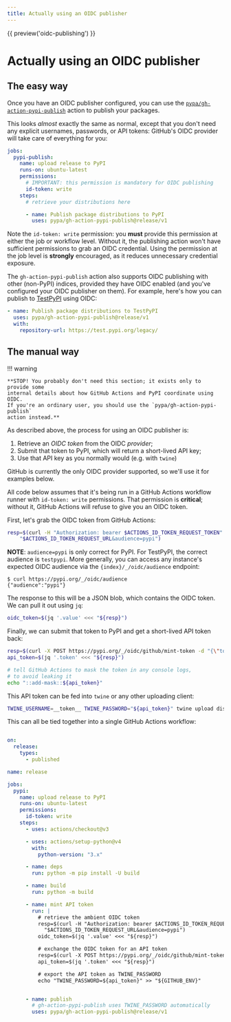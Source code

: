 ```yaml
---
title: Actually using an OIDC publisher
---
```


{{ preview('oidc-publishing') }}

# Actually using an OIDC publisher

## The easy way

Once you have an OIDC publisher configured, you can use the
[`pypa/gh-action-pypi-publish`](https://github.com/pypa/gh-action-pypi-publish)
action to publish your packages.

This looks *almost* exactly the same as normal, except that you don't
need any explicit usernames, passwords, or API tokens: GitHub's OIDC provider
will take care of everything for you:

```yaml
jobs:
  pypi-publish:
    name: upload release to PyPI
    runs-on: ubuntu-latest
    permissions:
      # IMPORTANT: this permission is mandatory for OIDC publishing
      id-token: write
    steps:
      # retrieve your distributions here

      - name: Publish package distributions to PyPI
        uses: pypa/gh-action-pypi-publish@release/v1
```

Note the `id-token: write` permission: you **must** provide this permission
at either the job or workflow level. Without it, the publishing action
won't have sufficient permissions to grab an OIDC credential. Using the
permission at the job level is **strongly** encouraged, as it reduces
unnecessary credential exposure.

The `gh-action-pypi-publish` action also supports OIDC publishing with
other (non-PyPI) indices, provided they have OIDC enabled (and you've
configured your OIDC publisher on them). For example,
here's how you can publish to [TestPyPI](https://test.pypi.org) using OIDC:

```yaml
- name: Publish package distributions to TestPyPI
  uses: pypa/gh-action-pypi-publish@release/v1
  with:
    repository-url: https://test.pypi.org/legacy/
```

## The manual way

!!! warning

    **STOP! You probably don't need this section; it exists only to provide some
    internal details about how GitHub Actions and PyPI coordinate using OIDC.
    If you're an ordinary user, you should use the `pypa/gh-action-pypi-publish`
    action instead.**

As described above, the process for using an OIDC publisher is:

1. Retrieve an *OIDC token* from the OIDC *provider*;
2. Submit that token to PyPI, which will return a short-lived API key;
3. Use that API key as you normally would (e.g. with `twine`)

GitHub is currently the only OIDC provider supported, so we'll use it for
examples below.

All code below assumes that it's being run in a GitHub Actions
workflow runner with `id-token: write` permissions. That permission is
**critical**; without it, GitHub Actions will refuse to give you an OIDC token.

First, let's grab the OIDC token from GitHub Actions:

```bash
resp=$(curl -H "Authorization: bearer $ACTIONS_ID_TOKEN_REQUEST_TOKEN" \
    "$ACTIONS_ID_TOKEN_REQUEST_URL&audience=pypi")
```

**NOTE**: `audience=pypi` is only correct for PyPI. For TestPyPI, the correct
audience is `testpypi`. More generally, you can access any instance's expected
OIDC audience via the `{index}/_/oidc/audience` endpoint:

```console
$ curl https://pypi.org/_/oidc/audience
{"audience":"pypi"}
```

The response to this will be a JSON blob, which contains the OIDC token.
We can pull it out using `jq`:

```bash
oidc_token=$(jq '.value' <<< "${resp}")
```

Finally, we can submit that token to PyPI and get a short-lived API token
back:

```bash
resp=$(curl -X POST https://pypi.org/_/oidc/github/mint-token -d "{\"token\": \"${oidc_token}\"}")
api_token=$(jq '.token' <<< "${resp}")

# tell GitHub Actions to mask the token in any console logs,
# to avoid leaking it
echo "::add-mask::${api_token}"
```

This API token can be fed into `twine` or any other uploading client:

```bash
TWINE_USERNAME=__token__ TWINE_PASSWORD="${api_token}" twine upload dist/*
```

This can all be tied together into a single GitHub Actions workflow:

```yaml

on:
  release:
    types:
      - published

name: release

jobs:
  pypi:
    name: upload release to PyPI
    runs-on: ubuntu-latest
    permissions:
      id-token: write
    steps:
      - uses: actions/checkout@v3

      - uses: actions/setup-python@v4
        with:
          python-version: "3.x"

      - name: deps
        run: python -m pip install -U build

      - name: build
        run: python -m build

      - name: mint API token
        run: |
          # retrieve the ambient OIDC token
          resp=$(curl -H "Authorization: bearer $ACTIONS_ID_TOKEN_REQUEST_TOKEN" \
            "$ACTIONS_ID_TOKEN_REQUEST_URL&audience=pypi")
          oidc_token=$(jq '.value' <<< "${resp}")

          # exchange the OIDC token for an API token
          resp=$(curl -X POST https://pypi.org/_/oidc/github/mint-token -d "{\"token\": \"${oidc_token}\"}")
          api_token=$(jq '.token' <<< "${resp}")

          # export the API token as TWINE_PASSWORD
          echo "TWINE_PASSWORD=${api_token}" >> "${GITHUB_ENV}"


      - name: publish
        # gh-action-pypi-publish uses TWINE_PASSWORD automatically
        uses: pypa/gh-action-pypi-publish@release/v1
```
